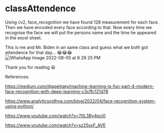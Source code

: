 # classAttendence
Using cv2, face_recognition we have found 128 measurement for each face. Then we have encoded every face according to that. 
Now every time we recognise the face we will put the persons name and the time he appeared in the excel sheet.   


This is me and Mr. Biden in an same class and guess what we both got attendence for that day... 😂😂😂
![WhatsApp Image 2022-08-05 at 8 29 25 PM](https://user-images.githubusercontent.com/77228263/185731892-a16f0f68-93c3-4240-a647-0122ca64cd3e.jpeg)

Thank you for reading 😃

References:

https://medium.com/@ageitgey/machine-learning-is-fun-part-4-modern-face-recognition-with-deep-learning-c3cffc121d78

https://www.analyticsvidhya.com/blog/2022/04/face-recognition-system-using-python/

https://www.youtube.com/watch?v=70L3By4pci0

https://www.youtube.com/watch?v=sz25xxF_AVE
